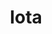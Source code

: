 ---
title: Iota
crosslinks:
- iotaTipBot
- CryptoCurrency
- IOTAmarkets
- ethereum
- ethtrader
- IOTAFaucet
- Bitcoin
- u_imguralbumbot
- john_yukis_bots
- ledgerwallet
- anti_gif_bot
- autotldr
- youtubefactsbot
- zec
- alotabot
- bitfinex
- binance
- Monero
- modnews
- bisq
---